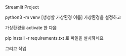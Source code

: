 Streamlit Project

python3 -m venv [생성할 가상환경 이름] 가상환경을 설정하고

가상환경을 activate 한 다음

pip install -r requirements.txt 로 파일을 설치하세요

그리고 작업 
